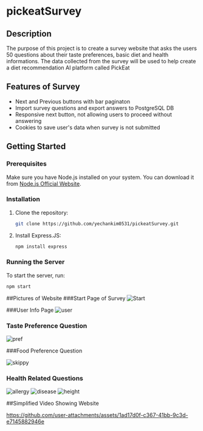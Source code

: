 # pickeatSurvey

## Description
The purpose of this project is to create a survey website that asks the users 50 questions about their taste preferences, basic diet and health informations. The data collected from the survey will be used to help create a diet recommendation AI platform called PickEat

## Features of Survey
- Next and Previous buttons with bar paginaton
- Import survey questions and export answers to PostgreSQL DB 
- Responsive next button, not allowing users to proceed without answering
- Cookies to save user's data when survey is not submitted


## Getting Started

### Prerequisites
Make sure you have Node.js installed on your system. You can download it from [Node.js Official Website](https://nodejs.org/).

### Installation
1. Clone the repository:
    ```sh
    git clone https://github.com/yechankim0531/pickeatSurvey.git
    ```

2. Install Express.JS:




    ```sh
    npm install express
    ```

### Running the Server
To start the server, run:
```sh
npm start
```
##Pictures of Website
###Start Page of Survey
![Start](https://github.com/user-attachments/assets/1a69b99d-e8e9-463e-889d-43e7feb40b90)

###User Info Page
![user](https://github.com/user-attachments/assets/1c244406-9087-4dfd-b01b-0d39eac733ec)

### Taste Preference Question
![pref](https://github.com/user-attachments/assets/52f52143-cfaa-485e-8a35-ede062c96f3f)

###Food Preference Question

![skippy](https://github.com/user-attachments/assets/9f9babfb-74a3-4a1b-950a-1f1adacdb235)

### Health Related Questions

![allergy](https://github.com/user-attachments/assets/491496d8-c6fb-4f9f-8023-3d6d5a777650)
![disease](https://github.com/user-attachments/assets/ef37374a-cffb-410f-82c4-5cf4962e5a55)
![height](https://github.com/user-attachments/assets/6dbcab4f-9df1-4003-be91-6be9fce1336d)


##Simplified Video Showing Website

https://github.com/user-attachments/assets/1ad17d0f-c367-41bb-9c3d-e7145882946e

